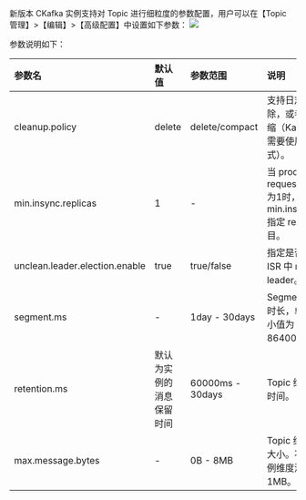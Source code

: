 新版本 CKafka 实例支持对 Topic 进行细粒度的参数配置，用户可以在【Topic 管理】>【编辑】>【高级配置】中设置如下参数：
![](https://main.qcloudimg.com/raw/7e08a1dcda6baf1eb3100351cb7983b0.png)

参数说明如下：

| 参数名     | 默认值 | 参数范围  |说明|
| :-------- | :--------| :------ |:------ |
|cleanup.policy|delete|delete/compact|支持日志按保存时间删除，或者日志按 key 压缩（Kafka Connect 时需要使用 compact 模式）。|
|min.insync.replicas|1|-|当 producer 设置 request.required.acks 为1时，min.insync.replicas 指定 replicas 的最小数目。|
|unclean.leader.election.enable|true|true/false|指定是否能够设置不在 ISR 中 replicas 作为 leader。|
|segment.ms|-|1day - 30days|Segment 分片滚动的时长，单位为 ms，最小值为86400000ms。 |
|retention.ms|默认为实例的消息保留时间|60000ms - 30days|Topic 维度的消息保留时间。|
|max.message.bytes|-|0B - 8MB|Topic 维度的最大消息大小。不填写则默认实例维度消息大小为1MB。|
